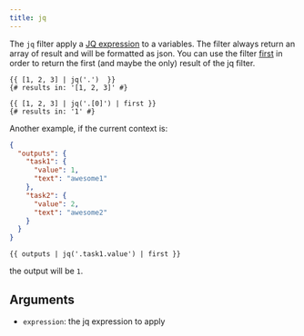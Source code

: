 ```yaml
---
title: jq
---
```


The `jq` filter apply a [JQ expression](https://stedolan.github.io/jq/) to a variables. The filter always return an array of result and will be formatted as json. You can use the filter [first](./first) in order to return the first (and maybe the only) result of the jq filter.

```twig
{{ [1, 2, 3] | jq('.')  }}
{# results in: '[1, 2, 3]' #}

{{ [1, 2, 3] | jq('.[0]') | first }}
{# results in: '1' #}
```


Another example, if the current context is:
```json
{
  "outputs": {
    "task1": {
      "value": 1,
      "text": "awesome1"
    },
    "task2": {
      "value": 2,
      "text": "awesome2"
    }
  }
}
```

```twig
{{ outputs | jq('.task1.value') | first }}
```

the output will be `1`.


## Arguments
- `expression`: the jq expression to apply
